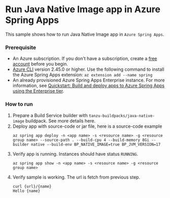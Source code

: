 # Run Java Native Image app in Azure Spring Apps

This sample shows how to run Java Native Image app in `Azure Spring Apps`.

### Prerequisite

- An Azure subscription. If you don't have a subscription, create a [free account](https://azure.microsoft.com/free/) before you begin.
- [Azure CLI](/cli/azure/install-azure-cli) version 2.45.0 or higher. Use the following command to install the Azure Spring Apps extension: `az extension add --name spring`
- An already provisioned Azure Spring Apps Enterprise instance. For more information, see [Quickstart: Build and deploy apps to Azure Spring Apps using the Enterprise tier](quickstart-deploy-apps-enterprise.md).

### How to run 

1. Prepare a Build Service builder with `tanzu-buildpacks/java-native-image` buildpack. See more details here.
1. Deploy app with source-code or jar file, here is a source-code example
    ```
    az spring app deploy -n <app name> -s <resource name> -g <resource group name> --source-path . --build-cpu 4 --build-memory 8Gi --builder native --build-env BP_NATIVE_IMAGE=true BP_JVM_VERSION=17
    ```
1. Verify app is running. Instances should have status `RUNNING`.
    ```
    az spring app show -n <app name> -s <resource name> -g <resource group name>
    ```
1. Verify sample is working. The url is fetch from previous step. 
    ```
    curl {url}/{name}
    Hello {name}
    ```
